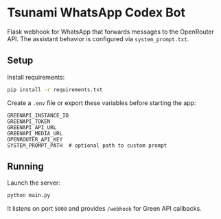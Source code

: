 # Tsunami WhatsApp Codex Bot

Flask webhook for WhatsApp that forwards messages to the OpenRouter API. The
assistant behavior is configured via `system_prompt.txt`.

## Setup

Install requirements:

```bash
pip install -r requirements.txt
```

Create a `.env` file or export these variables before starting the app:

```
GREENAPI_INSTANCE_ID
GREENAPI_TOKEN
GREENAPI_API_URL
GREENAPI_MEDIA_URL
OPENROUTER_API_KEY
SYSTEM_PROMPT_PATH  # optional path to custom prompt
```

## Running

Launch the server:

```bash
python main.py
```

It listens on port `5000` and provides `/webhook` for Green API callbacks.
